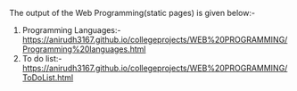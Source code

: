 The output of the Web Programming(static pages) is given below:-

1. Programming Languages:- https://anirudh3167.github.io/collegeprojects/WEB%20PROGRAMMING/Programming%20languages.html 
2. To do list:- https://anirudh3167.github.io/collegeprojects/WEB%20PROGRAMMING/ToDoList.html
